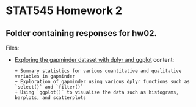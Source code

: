 # STAT545 Homework 2

## Folder containing responses for hw02. 

Files:

* [Exploring the gapminder dataset with dplyr and ggplot](Gapminder_dplyr_explore_hw02.md) content:

      + Summary statistics for various quantitative and qualitative variables in gapminder
      + Exploration of gapminder using various dplyr functions such as `select()` and `filter()` 
      + Using `ggplot()` to visualize the data such as histograms, barplots, and scatterplots
